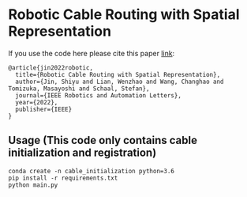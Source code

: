 # Robotic Cable Routing with Spatial Representation

If you use the code here please cite this paper [link](https://github.com/shiyujin0/cable_routing/blob/gh-pages/cable_initialization_and_registration/Robotic_Cable_Routing_with_Spatial_Representation.pdf):

    @article{jin2022robotic,
      title={Robotic Cable Routing with Spatial Representation},
      author={Jin, Shiyu and Lian, Wenzhao and Wang, Changhao and Tomizuka, Masayoshi and Schaal, Stefan},
      journal={IEEE Robotics and Automation Letters},
      year={2022},
      publisher={IEEE}
    }

## Usage (This code only contains cable initialization and registration)

    conda create -n cable_initialization python=3.6
    pip install -r requirements.txt 
    python main.py
